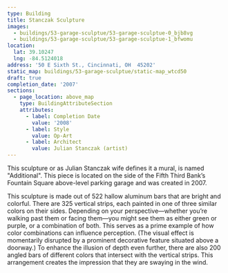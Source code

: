 ```yaml
---
type: Building
title: Stanczak Sculpture
images:
  - buildings/53-garage-sculptue/53-garage-sculptue-0_bjb8vg
  - buildings/53-garage-sculptue/53-garage-sculptue-1_bfwomu
location:
  lat: 39.10247
  lng: -84.5124018
address: '50 E Sixth St., Cincinnati, OH  45202'
static_map: buildings/53-garage-sculptue/static-map_wtcd50
draft: true
completion_date: '2007'
sections:
  - page_location: above_map
    type: BuildingAttributeSection
    attributes:
      - label: Completion Date
        value: '2008'
      - label: Style
        value: Op-Art
      - label: Architect
        value: Julian Stanczak (artist)
---
```

This sculpture or as Julian Stanczak wife defines it a mural, is named "Additional". This piece is located on the side of the Fifth Third Bank’s Fountain Square above-level parking garage and was created in 2007. 

This sculpture is made out of 522 hallow aluminum bars that are bright and colorful. There are 325 vertical strips, each painted in one of three similar colors on their sides. Depending on your perspective—whether you’re walking past them or facing them—you might see them as either green or purple, or a combination of both. This serves as a prime example of how color combinations can influence perception. (The visual effect is momentarily disrupted by a prominent decorative feature situated above a doorway.) To enhance the illusion of depth even further, there are also 200 angled bars of different colors that intersect with the vertical strips. This arrangement creates the impression that they are swaying in the wind. 
